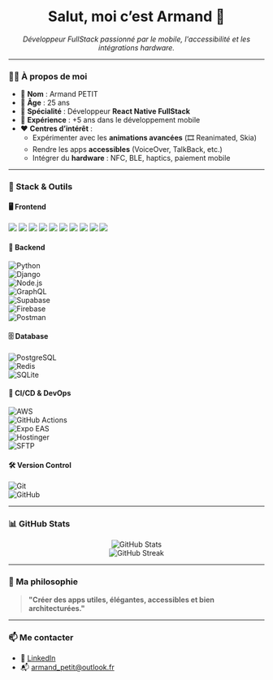 <h1 align="center">Salut, moi c’est Armand 👋</h1>

<p align="center">
  <em>Développeur FullStack passionné par le mobile, l'accessibilité et les intégrations hardware.</em>
</p>

---

### 👨‍💻 À propos de moi

- 🎯 **Nom** : Armand PETIT  
- 🎂 **Âge** : 25 ans  
- 📱 **Spécialité** : Développeur **React Native FullStack**  
- 🧠 **Expérience** : +5 ans dans le développement mobile  
- ❤️ **Centres d’intérêt** :
  - Expérimenter avec les **animations avancées** (🎞️ Reanimated, Skia)
  - Rendre les apps **accessibles** (VoiceOver, TalkBack, etc.)
  - Intégrer du **hardware** : NFC, BLE, haptics, paiement mobile

---

### 🧰 Stack & Outils

#### 🖥️ Frontend  
<p align="left">
  <img src="https://img.shields.io/badge/-JavaScript-black?style=flat-square&logo=javascript" />
  <img src="https://img.shields.io/badge/-TypeScript-3178c6?style=flat-square&logo=typescript" />
  <img src="https://img.shields.io/badge/-React-20232a?style=flat-square&logo=react" />
  <img src="https://img.shields.io/badge/-React%20Native-61DAFB?style=flat-square&logo=react" />
  <img src="https://img.shields.io/badge/-Expo-000020?style=flat-square&logo=expo" />
  <img src="https://img.shields.io/badge/-Tailwind%20CSS-38B2AC?style=flat-square&logo=tailwind-css" />
  <img src="https://img.shields.io/badge/-HTML5-e34c26?style=flat-square&logo=html5" />
  <img src="https://img.shields.io/badge/-CSS3-1572B6?style=flat-square&logo=css3" />
  <img src="https://img.shields.io/badge/-Vite-646CFF?style=flat-square&logo=vite" />
  <img src="https://img.shields.io/badge/-Prettier-F7B93E?style=flat-square&logo=prettier" />
</p>

#### 🧪 Backend  
![Python](https://img.shields.io/badge/-Python-3670A0?style=flat-square&logo=python)  
![Django](https://img.shields.io/badge/-Django-092E20?style=flat-square&logo=django)  
![Node.js](https://img.shields.io/badge/-Node.js-43853D?style=flat-square&logo=node.js)  
![GraphQL](https://img.shields.io/badge/-GraphQL-e535ab?style=flat-square&logo=graphql)  
![Supabase](https://img.shields.io/badge/-Supabase-3ECF8E?style=flat-square&logo=supabase)  
![Firebase](https://img.shields.io/badge/-Firebase-FFCA28?style=flat-square&logo=firebase)  
![Postman](https://img.shields.io/badge/-Postman-FF6C37?style=flat-square&logo=postman)

#### 🗄️ Database  
![PostgreSQL](https://img.shields.io/badge/-PostgreSQL-336791?style=flat-square&logo=postgresql)  
![Redis](https://img.shields.io/badge/-Redis-DC382D?style=flat-square&logo=redis)  
![SQLite](https://img.shields.io/badge/-SQLite-003B57?style=flat-square&logo=sqlite)

#### 🚀 CI/CD & DevOps  
![AWS](https://img.shields.io/badge/-AWS-232F3E?style=flat-square&logo=amazon-aws)  
![GitHub Actions](https://img.shields.io/badge/-GitHub%20Actions-2088FF?style=flat-square&logo=github-actions)  
![Expo EAS](https://img.shields.io/badge/-Expo%20EAS-000?style=flat-square&logo=expo)  
![Hostinger](https://img.shields.io/badge/-Hostinger-673de6?style=flat-square&logo=hostinger)  
![SFTP](https://img.shields.io/badge/-SFTP-222222?style=flat-square)

#### 🛠️ Version Control  
![Git](https://img.shields.io/badge/-Git-F05032?style=flat-square&logo=git)  
![GitHub](https://img.shields.io/badge/-GitHub-181717?style=flat-square&logo=github)

---

### 📊 GitHub Stats

<p align="center">
  <img src="https://github-readme-stats.vercel.app/api?username=virtuoztm&show_icons=true&theme=radical" alt="GitHub Stats" />
  <br/>
  <img src="https://streak-stats.demolab.com?user=virtuoztm&show_icons=true&theme=radical" alt="GitHub Streak" />
</p>

---

### 🎯 Ma philosophie

> **"Créer des apps utiles, élégantes, accessibles et bien architecturées."**

---

### 📫 Me contacter

- 💼 [LinkedIn](https://www.linkedin.com/in/armandpetit)
- 📬 armand_petit@outlook.fr
